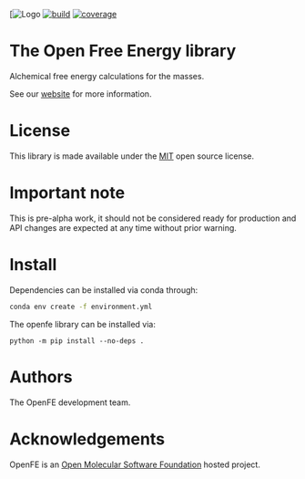 [![Logo](https://img.shields.io/badge/OSMF-OpenFreeEnergy-%23002f4a)
[![build](https://github.com/OpenFreeEnergy/openfe/actions/workflows/ci.yaml/badge.svg)](https://github.com/OpenFreeEnergy/openfe/actions/workflows/ci.yaml)
[![coverage](https://codecov.io/gh/OpenFreeEnergy/openfe/branch/main/graph/badge.svg)](https://codecov.io/gh/OpenFreeEnergy/openfe)

# The Open Free Energy library

Alchemical free energy calculations for the masses.

See our [website](https://openfree.energy/) for more information.

# License

This library is made available under the [MIT](https://opensource.org/licenses/MIT) open source license.

# Important note

This is pre-alpha work, it should not be considered ready for production and API changes are expected at any time without prior warning.

# Install

Dependencies can be installed via conda through:

```bash
conda env create -f environment.yml
```

The openfe library can be installed via:

```
python -m pip install --no-deps .
```

# Authors

The OpenFE development team.

# Acknowledgements

OpenFE is an [Open Molecular Software Foundation](https://omsf.io/) hosted project.
